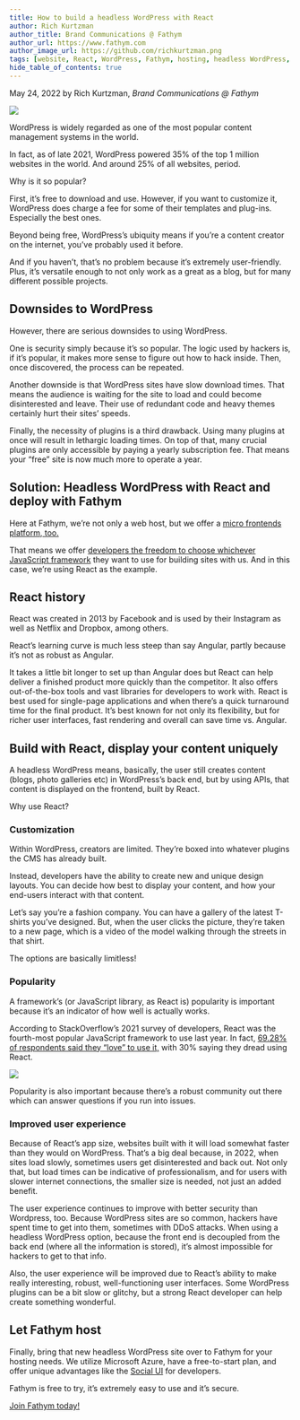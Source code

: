 ```yaml
---
title: How to build a headless WordPress with React
author: Rich Kurtzman
author_title: Brand Communications @ Fathym
author_url: https://www.fathym.com
author_image_url: https://github.com/richkurtzman.png
tags: [website, React, WordPress, Fathym, hosting, headless WordPress, micro frontends]
hide_table_of_contents: true
---
```


May 24, 2022 by Rich Kurtzman, _Brand Communications @ Fathym_

![](https://www.fathym.com/img/reactlogo.png)

WordPress is widely regarded as one of the most popular content management systems in the world.  

In fact, as of late 2021, WordPress powered 35% of the top 1 million websites in the world. And around 25% of all websites, period.  

Why is it so popular?  

First, it’s free to download and use. However, if you want to customize it, WordPress does charge a fee for some of their templates and plug-ins. Especially the best ones. 

Beyond being free, WordPress’s ubiquity means if you’re a content creator on the internet, you’ve probably used it before.  

And if you haven’t, that’s no problem because it’s extremely user-friendly. Plus, it’s versatile enough to not only work as a great as a blog, but for many different possible projects.  

## Downsides to WordPress 

However, there are serious downsides to using WordPress.  

One is security simply because it’s so popular. The logic used by hackers is, if it’s popular, it makes more sense to figure out how to hack inside. Then, once discovered, the process can be repeated.  

Another downside is that WordPress sites have slow download times. That means the audience is waiting for the site to load and could become disinterested and leave. Their use of redundant code and heavy themes certainly hurt their sites’ speeds.  

Finally, the necessity of plugins is a third drawback. Using many plugins at once will result in lethargic loading times. On top of that, many crucial plugins are only accessible by paying a yearly subscription fee. That means your “free” site is now much more to operate a year.  

## Solution: Headless WordPress with React and deploy with Fathym 

Here at Fathym, we’re not only a web host, but we offer a [micro frontends platform, too.](https://www.fathym.com/blog/articles/2022/march/2022-03-14-a-simple-micro-frontends-explainer)  

That means we offer [developers the freedom to choose whichever JavaScript framework](https://www.fathym.com/blog/articles/2022/february/2022-02-28-angular-vs-react-vs-vue-you-choose) they want to use for building sites with us. And in this case, we’re using React as the example.  

## React history 

React was created in 2013 by Facebook and is used by their Instagram as well as Netflix and Dropbox, among others.   

React’s learning curve is much less steep than say Angular, partly because it’s not as robust as Angular.  

It takes a little bit longer to set up than Angular does but React can help deliver a finished product more quickly than the competitor. It also offers out-of-the-box tools and vast libraries for developers to work with. React is best used for single-page applications and when there’s a quick turnaround time for the final product. It’s best known for not only its flexibility, but for richer user interfaces, fast rendering and overall can save time vs. Angular.  


## Build with React, display your content uniquely 

A headless WordPress means, basically, the user still creates content (blogs, photo galleries etc) in WordPress’s back end, but by using APIs, that content is displayed on the frontend, built by React.  

Why use React?  

### Customization 

Within WordPress, creators are limited. They’re boxed into whatever plugins the CMS has already built.  

Instead, developers have the ability to create new and unique design layouts. You can decide how best to display your content, and how your end-users interact with that content.  

Let’s say you’re a fashion company. You can have a gallery of the latest T-shirts you’ve designed. But, when the user clicks the picture, they’re taken to a new page, which is a video of the model walking through the streets in that shirt.  

The options are basically limitless!  

### Popularity 

A framework’s (or JavaScript library, as React is) popularity is important because it’s an indicator of how well is actually works.  

According to StackOverflow’s 2021 survey of developers, React was the fourth-most popular JavaScript framework to use last year. In fact, [69.28% of respondents said they “love” to use it,](https://www.fathym.com/blog/articles/2022/april/2022-04-13-micro-frontend-popularity) with 30% saying they dread using React.  

![](https://www.fathym.com/img/frameworksloved.png)

Popularity is also important because there’s a robust community out there which can answer questions if you run into issues.  

### Improved user experience 

Because of React’s app size, websites built with it will load somewhat faster than they would on WordPress. That’s a big deal because, in 2022, when sites load slowly, sometimes users get disinterested and back out. Not only that, but load times can be indicative of professionalism, and for users with slower internet connections, the smaller size is needed, not just an added benefit. 

The user experience continues to improve with better security than Wordpress, too. Because WordPress sites are so common, hackers have spent time to get into them, sometimes with DDoS attacks. When using a headless WordPress option, because the front end is decoupled from the back end (where all the information is stored), it’s almost impossible for hackers to get to that info. 

Also, the user experience will be improved due to React’s ability to make really interesting, robust, well-functioning user interfaces. Some WordPress plugins can be a bit slow or glitchy, but a strong React developer can help create something wonderful.  

## Let Fathym host 

Finally, bring that new headless WordPress site over to Fathym for your hosting needs. We utilize Microsoft Azure, have a free-to-start plan, and offer unique advantages like the [Social UI](https://www.fathym.com/blog/articles/2022/march/2022-03-02-introducing-fathyms-social-ui) for developers.  

Fathym is free to try, it’s extremely easy to use and it’s secure.  

[Join Fathym today!](https://www.fathym.com/dashboard) 